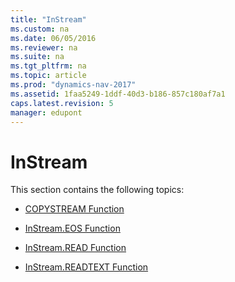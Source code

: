 ```yaml
---
title: "InStream"
ms.custom: na
ms.date: 06/05/2016
ms.reviewer: na
ms.suite: na
ms.tgt_pltfrm: na
ms.topic: article
ms.prod: "dynamics-nav-2017"
ms.assetid: 1faa5249-1ddf-40d3-b186-857c180af7a1
caps.latest.revision: 5
manager: edupont
---
```

# InStream
This section contains the following topics:  
  
-   [COPYSTREAM Function](COPYSTREAM-Function.md)  
  
-   [InStream.EOS Function](InStream.EOS-Function.md)  
  
-   [InStream.READ Function](InStream.READ-Function.md)  
  
-   [InStream.READTEXT Function](InStream.READTEXT-Function.md)